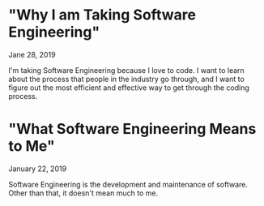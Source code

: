 # "Why I am Taking Software Engineering"
Jane 28, 2019
  
  I'm taking Software Engineering because I love to code. I want to learn about the process that people in the industry go through, and I want to figure out the most efficient and effective way to get through the coding process. 


# "What Software Engineering Means to Me" 
  January 22, 2019

  Software Engineering is the development and maintenance of software. Other than that, it doesn't mean much to me.
